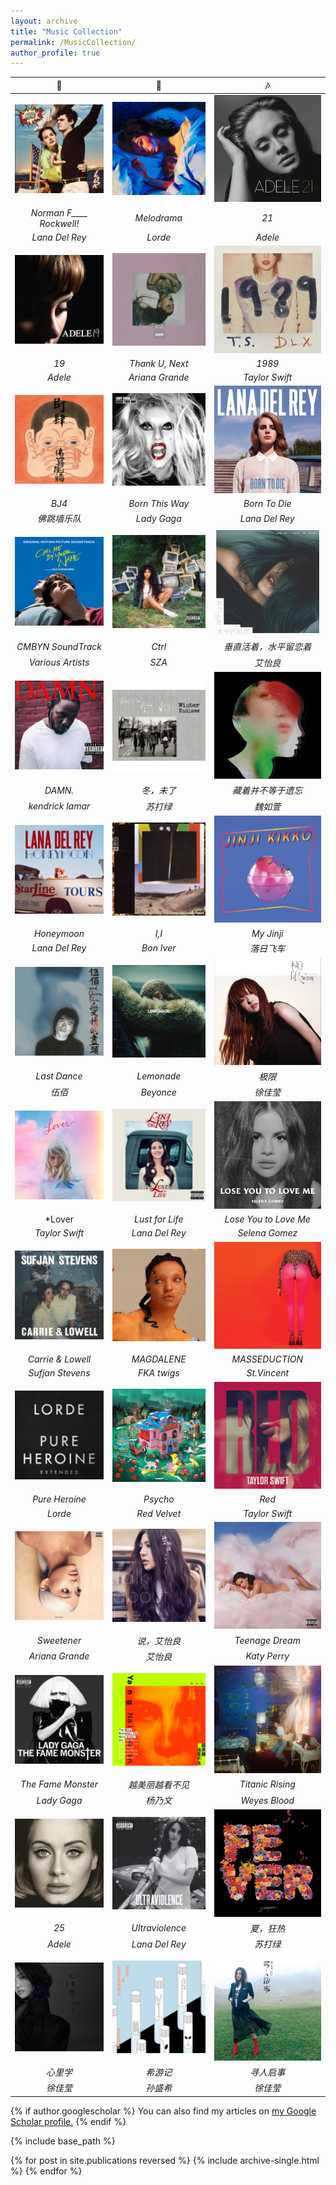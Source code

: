 ```yaml
---
layout: archive
title: "Music Collection"
permalink: /MusicCollection/
author_profile: true
---
```

|  🤍 |  🖤	|  🎶 |
|:-:	|:-:	|:-:	|
| ![](/images/Album/NFR.jpg)  	|  ![](/images/Album/Melodrama.jpg) 	|  ![](/images/Album/21.jpg) 	|
|  *Norman F____ Rockwell!* 	|  *Melodrama* 	|  *21* 	|
|  *Lana Del Rey* 	|  *Lorde* 	| *Adele*  	|
|![](/images/Album/19.jpg)|   ![](/images/Album/TUN.jpg )	|  ![](/images/Album/1989.jpg) 	|
|*19* 	|    *Thank U, Next*  	|     *1989*	|
|*Adele*  	|    *Ariana Grande* 	|    *Taylor Swift*  	|
|![](/images/Album/BJ4.jpg)|   ![](/images/Album/BornThisWay.jpg )	|  ![](/images/Album/BTD.jpg) 	|
|*BJ4* 	|    *Born This Way*  	|     *Born To Die*	|
|*佛跳墙乐队*  	|    *Lady Gaga* 	|    *Lana Del Rey*  	|
|![](/images/Album/CMBYN.jpg)|   ![](/images/Album/Ctrl.jpg )	|  ![](/images/Album/CZHZSPLNZ.jpg) 	|
|*CMBYN SoundTrack* 	|    *Ctrl*  	|     *垂直活着，水平留恋着*	|
|*Various Artists*  	|    *SZA* 	|    *艾怡良*  	|
|![](/images/Album/DAMN.jpg)|   ![](/images/Album/DWL.jpg )	|  ![](/images/Album/HNF.jpg) 	|
|*DAMN.* 	|    *冬，未了*  	|     *藏着并不等于遗忘*	|
|*kendrick lamar*  	|    *苏打绿* 	|    *魏如萱*  	|
|![](/images/Album/Honeymoon.jpg)|   ![](/images/Album/II.jpg )	|  ![](/images/Album/JinJi.jpg) 	|
|*Honeymoon* 	|    *I,I*  	|     *My Jinji*	|
|*Lana Del Rey*  	|    *Bon Iver* 	|    *落日飞车*  	|
|![](/images/Album/LastDance.jpg)|   ![](/images/Album/Lemonade.jpg )	|  ![](/images/Album/Limit.jpg) 	|
|*Last Dance* 	|    *Lemonade*  	|     *极限*	|
|*伍佰*  	|    *Beyonce* 	|    *徐佳莹*  	|
|![](/images/Album/Lover.jpg)|   ![](/images/Album/LustforLife.jpg )	|  ![](/images/Album/LYTLM.jpg) 	|
|*Lover 	|    *Lust for Life*  	|     *Lose You to Love Me*	|
|*Taylor Swift*  	|    *Lana Del Rey* 	|    *Selena Gomez*  	|
|![](/images/Album/CL.jpg)|   ![](/images/Album/MAGDALENE.jpg )	|  ![](/images/Album/MASSEDUCTION.jpg) 	|
|*Carrie & Lowell* 	|    *MAGDALENE*  	|     *MASSEDUCTION*	|
|*Sufjan Stevens*  	|    *FKA twigs* 	|    *St.Vincent*  	|
|![](/images/Album/PH.jpg)|   ![](/images/Album/Psycho.jpg )	|  ![](/images/Album/Red.jpg) 	|
|*Pure Heroine* 	|    *Psycho*  	|     *Red*	|
|*Lorde*  	|    *Red Velvet* 	|    *Taylor Swift*  	|
|![](/images/Album/Sweetener.jpg)|   ![](/images/Album/TAE.jpg )	|  ![](/images/Album/TD.jpg) 	|
|*Sweetener* 	|    *说，艾怡良*  	|     *Teenage Dream*	|
|*Ariana Grande*  	|    *艾怡良* 	|    *Katy Perry*  	|
|![](/images/Album/TFM.jpg)|   ![](/images/Album/TMTB.jpg )	|  ![](/images/Album/TR.jpg) 	|
|*The Fame Monster* 	|    *越美丽越看不见*  	|     *Titanic Rising*	|
|*Lady Gaga*  	|    *杨乃文* 	|    *Weyes Blood*  	|
|![](/images/Album/25.jpg)|   ![](/images/Album/UTV.jpg )	|  ![](/images/Album/XKR.jpg) 	|
|*25* 	|    *Ultraviolence*  	|     *夏，狂热*	|
|*Adele*  	|    *Lana Del Rey* 	|    *苏打绿*  	|
|![](/images/Album/XLX.jpg)|   ![](/images/Album/XYJ.jpg )	|  ![](/images/Album/Missing.jpg) 	|
|*心里学* 	|    *希游记*  	|     *寻人启事*	|
|*徐佳莹*  	|    *孙盛希* 	|    *徐佳莹*  	| -->
<!-- ![](/images/Album/NFR.jpg "Norman F____ Rockwell - Lana Del Rey"){:height="20%" width="20%"}  &nbsp; &nbsp; &nbsp; &nbsp;  ![](/images/Album/Melodrama.jpg "Melodrama - Lorde"){:height="20%" width="20%"}  &nbsp; &nbsp; &nbsp; &nbsp;   ![](/images/Album/21.jpg "21 - Adele"){:height="20%" width="20%"} -->
<!-- <br />Norman Fxxxxx Rockwell &nbsp; &nbsp; &nbsp; &nbsp; &nbsp; &nbsp; &nbsp; &nbsp; Melodrama &nbsp; &nbsp; &nbsp; &nbsp; &nbsp; &nbsp; &nbsp; &nbsp; 21
<br />Lana Del Rey &nbsp; &nbsp; &nbsp; &nbsp; &nbsp; &nbsp; &nbsp; &nbsp; Lorde &nbsp; &nbsp; &nbsp; &nbsp; &nbsp; &nbsp; &nbsp; &nbsp; Adele

<!-- | [![](/images/Album/NFR.jpg){:height="20%" width="20%"}] | [![](/images/Album/Melodrama.jpg){:height="20%" width="20%"}] | [![](/images/Album/21.jpg){:height="20%" width="20%"}] |
|:---:|:---:|:---:|
|Norman F___ Rockwell!| Melodrama | 21 |
|Lana Del Rey | Lorde | Adele | -->

{% if author.googlescholar %}
  You can also find my articles on <u><a href="{{author.googlescholar}}">my Google Scholar profile</a>.</u>
{% endif %}

{% include base_path %}

{% for post in site.publications reversed %}
  {% include archive-single.html %}
{% endfor %}
